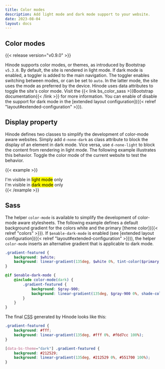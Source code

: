 ```yaml
---
title: Color modes
description: Add light mode and dark mode support to your website.
date: 2023-08-04
layout: docs
---
```


## Color modes

{{< release version="v0.9.0" >}}

Hinode supports color modes, or themes, as introduced by Bootstrap `v5.3.0`. By default, the site is rendered in light mode. If dark mode is enabled, a toggler is added to the main navigation. The toggler enables switching between modes, or can be set to `auto`. In the latter mode, the site uses the mode as preferred by the device. Hinode uses data attributes to toggle the site's color mode. Visit the {{< link bs_color_sass >}}Bootstrap documentation{{< /link >}} for more information. You can enable of disable the support for dark mode in the [extended layout configuration]({{< relref "layout#extended-configuration" >}}).

## Display property

Hinode defines two classes to simplify the development of color-mode aware websites. Simply add `d-none-dark` as class attribute to block the display of an element in dark mode. Vice versa, use `d-none-light` to block the content from rendering in light mode. The following example illustrates this behavior. Toggle the color mode of the current website to test the behavior.

{{< example >}}
<div class="d-none-dark">I'm visible in <mark>light mode</mark> only</div>
<div class="d-none-light">I'm visible in <mark>dark mode</mark> only</div>
{{< /example >}}

## Sass

The helper `color-mode` is available to simplify the development of color-mode aware stylesheets. The following example defines a default background gradient for the colors white and the primary [theme color]({{< relref "colors" >}}). If `$enable-dark-mode` is enabled (see [extended layout configuration]({{< relref "layout#extended-configuration" >}})), the helper `color-mode` inserts an alternative gradient that is applicable to dark mode.

```scss
.gradient-featured {
    background: $white;
    background: linear-gradient(135deg, $white 0%, tint-color($primary, 80%) 100%);
}

@if $enable-dark-mode {
    @include color-mode(dark) {
        .gradient-featured {
            background: $gray-900;
            background: linear-gradient(135deg, $gray-900 0%, shade-color($primary, 60%) 100%);
        }
    }
}
```

The final <abbr title="Cascading Stylesheet">CSS</abbr> generated by Hinode looks like this:

```css
.gradient-featured {
    background: #fff;
    background: linear-gradient(135deg, #fff 0%, #f6d7cc 100%);
}

[data-bs-theme="dark"] .gradient-featured {
    background: #212529;
    background: linear-gradient(135deg, #212529 0%, #551700 100%);
}
```
